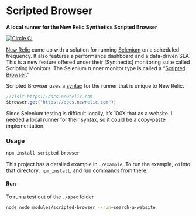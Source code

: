 # Scripted Browser

**A local runner for the New Relic Synthetics Scripted Browser**

[![Circle CI](https://circleci.com/gh/kirkstrobeck/scripted-browser.svg?style=svg)](https://circleci.com/gh/kirkstrobeck/scripted-browser)

[New Relic](http://newrelic.com/) came up with a solution for running [Selenium](http://www.seleniumhq.org/) on a scheduled frequency. It also features a performance dashboard and a data-driven SLA. This is a new feature offered under their [Synthecits] monitoring suite called Scripting Monitors. The Selenium runner monitor type is called a “[Scripted Browser](https://docs.newrelic.com/docs/synthetics/new-relic-synthetics/scripting-monitors/write-scripted-browsers#overview).”

Scripted Browser uses a [syntax](https://docs.newrelic.com/docs/synthetics/new-relic-synthetics/scripting-monitors/scripted-browser-examples) for the runner that is unique to New Relic.

```js
//Visit https://docs.newrelic.com
$browser.get("https://docs.newrelic.com");
```

Since Selenium testing is difficult locally, it’s 100X that as a website. I needed a local runner for their syntax, so it could be a copy-paste implementation.

### Usage

```bash
npm install scripted-browser
```

This project has a detailed example in `./example`. To run the example, `cd` into that directory, `npm_install`, and run commands from there.

#### Run

To run a test out of the `./spec` folder

```bash
node node_modules/scripted-browser --run=search-a-website
```
